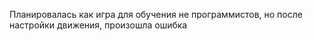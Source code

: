 Планировалась как игра для обучения не программистов, но после настройки движения, произошла ошибка
